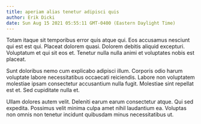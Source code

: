 ```yaml
---
title: aperiam alias tenetur adipisci quis
author: Erik Dicki
date: Sun Aug 15 2021 05:55:11 GMT-0400 (Eastern Daylight Time)
---
```

Totam itaque sit temporibus error quis atque qui. Eos accusamus nesciunt qui est est qui. Placeat dolorem quasi. Dolorem debitis aliquid excepturi. Voluptatum et qui sit eos et. Tenetur nulla nulla animi et voluptates nobis est placeat.

 Sunt doloribus nemo cum explicabo adipisci illum. Corporis odio harum voluptate labore necessitatibus occaecati reiciendis. Labore non voluptatem molestiae ipsam consectetur accusantium nulla fugit. Molestiae sint repellat est et. Sed cupiditate nulla et.

 Ullam dolores autem velit. Deleniti earum earum consectetur atque. Qui sed expedita. Possimus velit minima culpa amet nihil laudantium ea. Voluptas non omnis non tenetur incidunt quibusdam minus necessitatibus ut.